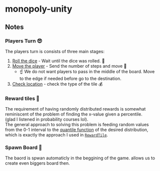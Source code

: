 # monopoly-unity

## Notes
### Players Turn :sunglasses:
 
The players turn is consists of three main stages:
1. [Roll the dice](https://github.com/ChenOst/monopoly-unity/blob/main/Assets/Scripts/Dice/RollTheDice.cs) - Wait until the dice was rolled. :game_die:
2. [Move the player](https://github.com/ChenOst/monopoly-unity/blob/main/Assets/Scripts/Player/Mover.cs) - Send the number of steps and move :feet:
    - :point_up:  We do not want players to pass in the middle of the board.
    Move to the edge if needed before go to the destination.
3. [Check location](https://github.com/ChenOst/monopoly-unity/blob/main/Assets/Scripts/Player/CheckLocation.cs) - check the type of the tile :moneybag:

### Reward tiles :gift:

The requirement of having randomly distributed rewards is somewhat reminiscent of the problem of finding the x-value given a percentile.  
(glad I listened in probability courses lol).  
The general approach to solving this problem is feeding random values from the 0-1 interval to the [quantile function](https://en.wikipedia.org/wiki/Quantile_function) of the desired distribution,
which is exactly the approach I used in [`RewardTile`](https://github.com/ChenOst/monopoly-unity/blob/main/Assets/Scripts/Tiles/RewardTile.cs).

### Spawn Board :repeat:

The baord is spwan automaticly in the beggining of the game.
allows us to create even biggers board then. 

